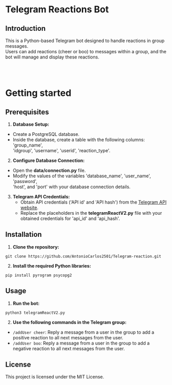 # Telegram Reactions Bot  

## Introduction  

This is a Python-based Telegram bot designed to handle reactions in group messages.  
Users can add reactions (cheer or boo) to messages within a group, and the bot will manage  and display these reactions.

<br>
<br>

# Getting started  

## Prerequisites  

1. **Database Setup:**
  - Create a PostgreSQL database.
  - Inside the database, create a table with the following columns: 'group_name',  
    'idgroup', 'username', 'userid', 'reaction_type'.
2. **Configure Database Connection:**
  - Open the **data/connection.py** file.
  - Modify the values of the variables 'database_name', 'user_name', 'password',  
    'host', and 'port' with your database connection details.
3. **Telegram API Credentials:**
    - Obtain API credentials ('API id' and 'API hash') from the [Telegram API website](https://my.telegram.org/auth).
    - Replace the placeholders in the **telegramReactV2.py** file with your  
      obtained credentials for 'api_id' and 'api_hash'.

## Installation
1. **Clone the repository:**
  ```
git clone https://github.com/AntonioCarlos2501/Telegram-reaction.git
```

2. **Install the required Python libraries:**
  ```
pip install pyrogram psycopg2
```

## Usage

1. **Run the bot:**
```
python3 telegramReactV2.py
```
2. **Use the following commands in the Telegram group:**
  - `/addUser cheer`: Reply a message from a user in the group to add a positive reaction to all next messages from the user.
  - `/addUser boo`: Reply a message from a user in the group to add a negative reaction to all next messages from the user.

## License
This project is licensed under the MIT License.


